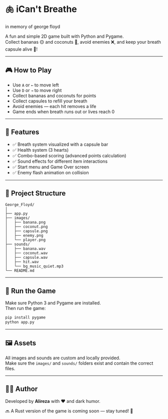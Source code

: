 # 🫁 iCan't Breathe
  
in memory of george floyd

A fun and simple 2D game built with Python and Pygame.  
Collect bananas 🟡 and coconuts 🥥, avoid enemies ❌, and keep your breath capsule alive 💨!

---

## 🎮 How to Play

- Use `A` or `←` to move left
- Use `D` or `→` to move right
- Collect bananas and coconuts for points
- Collect capsules to refill your breath
- Avoid enemies — each hit removes a life
- Game ends when breath runs out or lives reach 0

---

## 🧠 Features

- ✅ Breath system visualized with a capsule bar
- ✅ Health system (3 hearts)
- ✅ Combo-based scoring (advanced points calculation)
- ✅ Sound effects for different item interactions
- ✅ Start menu and Game Over screen
- ✅ Enemy flash animation on collision

---

## 📂 Project Structure

```
George_Floyd/
│
├── app.py                        
├── images/
│   ├── banana.png
│   ├── coconut.png
│   ├── capsule.png
│   ├── enemy.png
│   └── player.png
├── sounds/
│   ├── banana.wav
│   ├── coconut.wav
│   ├── capsule.wav
│   ├── hit.wav
│   └── bg_music_quiet.mp3
└── README.md
```

---

## 🚀 Run the Game

Make sure Python 3 and Pygame are installed.  
Then run the game:

```bash
pip install pygame
python app.py
```

---

## 🖼 Assets

All images and sounds are custom and locally provided.  
Make sure the `images/` and `sounds/` folders exist and contain the correct files.

---

## 🧑‍💻 Author

Developed by **Alireza** with ❤️ and dark humor.

🔜 A Rust version of the game is coming soon — stay tuned! 🚀

